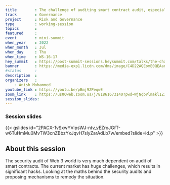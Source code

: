 ```yaml
---
title        : The challenge of auditing smart contract audit, especially ones with more advanced cryptographic primitives such as ZKP or MPC
track        : Governance
project      : Risk and Governance
type         : working-session
topics       : 
featured     :
event        : mini-summit
when_year    : 2022
when_month   : Jul
when_day     : Thu
when_time    : WS-16-17
hey_summit   : https://post-summit-sessions.heysummit.com/talks/the-challenge-of-auditing-smart-contract-audit-especially-ones-with-more-advanced-cryptographic-primitives-such-as-zkp-or-mpc/
banner       : https://media-exp1.licdn.com/dms/image/C4D22AQEomE0QEAancw/feedshare-shrink_2048_1536/0/1656014194425?e=1659571200&v=beta&t=9ob1_Ra6-VW3THu99Ey3DTQrY5xYyNre-WfbbL7SfFw
#status      : 
description  :
organizers   :
    - Anish Mohammed 
youtube_link : https://youtu.be/pBmj9ZPeqwE
zoom_link    : https://us06web.zoom.us/j/81861673140?pwd=WjNqbVlmakl1Z1UvMzBYdmZpcWFwUT09
session_slides:
---
```


### Session slides

{{< gslides id="2PACX-1vSxwYVipsWJ-ntv_vEZroJGfT-w6TuHmMu0MvTW3cnZBbzYxJqvH7slyZarAdLb7w/embed?slide=id.p" >}}


## About this session
The security audit of Web 3 world is very much dependent on audit of smart contracts. The current market has huge challenges, which results in significant hacks. Looking at the maths behind the security audits and proposing mechanisms to remedy the situation.
